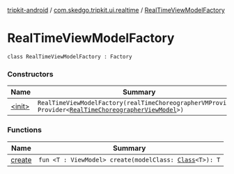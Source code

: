 [tripkit-android](../../index.md) / [com.skedgo.tripkit.ui.realtime](../index.md) / [RealTimeViewModelFactory](./index.md)

# RealTimeViewModelFactory

`class RealTimeViewModelFactory : Factory`

### Constructors

| Name | Summary |
|---|---|
| [&lt;init&gt;](-init-.md) | `RealTimeViewModelFactory(realTimeChoreographerVMProvider: Provider<`[`RealTimeChoreographerViewModel`](../-real-time-choreographer-view-model/index.md)`>)` |

### Functions

| Name | Summary |
|---|---|
| [create](create.md) | `fun <T : ViewModel> create(modelClass: `[`Class`](https://docs.oracle.com/javase/7/docs/api/java/lang/Class.html)`<T>): T` |
